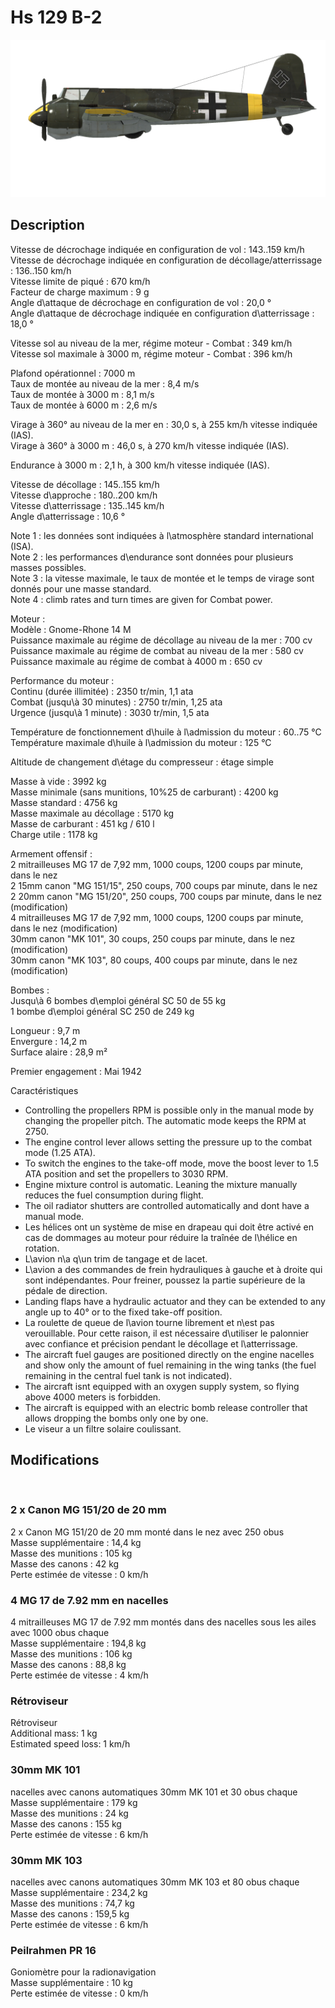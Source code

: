 # Hs 129 B-2  
  
![hs129b2](../images/hs129b2.png)  
  
## Description  
  
Vitesse de décrochage indiquée en configuration de vol : 143..159 km/h  
Vitesse de décrochage indiquée en configuration de décollage/atterrissage : 136..150 km/h  
Vitesse limite de piqué : 670 km/h  
Facteur de charge maximum : 9 g  
Angle d\attaque de décrochage en configuration de vol : 20,0 °  
Angle d\attaque de décrochage indiquée en configuration d\atterrissage : 18,0 °  
  
Vitesse sol au niveau de la mer, régime moteur - Combat : 349 km/h  
Vitesse sol maximale à 3000 m, régime moteur - Combat : 396 km/h  
  
Plafond opérationnel : 7000 m  
Taux de montée au niveau de la mer : 8,4 m/s  
Taux de montée à 3000 m : 8,1 m/s  
Taux de montée à 6000 m : 2,6 m/s  
  
Virage à 360° au niveau de la mer en : 30,0 s, à 255 km/h vitesse indiquée (IAS).  
Virage à 360° à 3000 m : 46,0 s, à 270 km/h vitesse indiquée (IAS).  
  
Endurance à 3000 m : 2,1 h, à 300 km/h vitesse indiquée (IAS).  
  
Vitesse de décollage : 145..155 km/h  
Vitesse d\approche : 180..200 km/h  
Vitesse d\atterrissage : 135..145 km/h  
Angle d\atterrissage : 10,6 °  
  
Note 1 : les données sont indiquées à l\atmosphère standard international (ISA).  
Note 2 : les performances d\endurance sont données pour plusieurs masses possibles.  
Note 3 : la vitesse maximale, le taux de montée et le temps de virage sont donnés pour une masse standard.  
Note 4 : climb rates and turn times are given for Combat power.  
  
Moteur :  
Modèle : Gnome-Rhone 14 M  
Puissance maximale au régime de décollage au niveau de la mer : 700 cv  
Puissance maximale au régime de combat au niveau de la mer : 580 cv  
Puissance maximale au régime de combat à 4000 m : 650 cv  
  
Performance du moteur :  
Continu (durée illimitée) : 2350 tr/min, 1,1 ata  
Combat (jusqu\à 30 minutes) : 2750 tr/min, 1,25 ata  
Urgence (jusqu\à 1 minute) : 3030 tr/min, 1,5 ata  
  
Température de fonctionnement d\huile à l\admission du moteur : 60..75 °C  
Température maximale d\huile à l\admission du moteur : 125 °C  
  
Altitude de changement d\étage du compresseur : étage simple  
  
Masse à vide : 3992 kg  
Masse minimale (sans munitions, 10%25 de carburant) : 4200 kg  
Masse standard : 4756 kg  
Masse maximale au décollage : 5170 kg  
Masse de carburant : 451 kg / 610 l  
Charge utile : 1178 kg  
  
Armement offensif :  
2 mitrailleuses MG 17 de 7,92 mm, 1000 coups, 1200 coups par minute, dans le nez  
2 15mm canon "MG 151/15", 250 coups, 700 coups par minute, dans le nez  
2 20mm canon "MG 151/20", 250 coups, 700 coups par minute, dans le nez (modification)  
4 mitrailleuses MG 17 de 7,92 mm, 1000 coups, 1200 coups par minute, dans le nez (modification)  
30mm canon "MK 101", 30 coups, 250 coups par minute, dans le nez (modification)  
30mm canon "MK 103", 80 coups, 400 coups par minute, dans le nez (modification)  
  
Bombes :  
Jusqu\à 6 bombes d\emploi général SC 50 de 55 kg   
1 bombe d\emploi général SC 250 de 249 kg  
  
Longueur : 9,7 m  
Envergure : 14,2 m  
Surface alaire : 28,9 m²  
  
Premier engagement : Mai 1942  
  
Caractéristiques  
- Controlling the propellers RPM is possible only in the manual mode by changing the propeller pitch. The automatic mode keeps the RPM at 2750.  
- The engine control lever allows setting the pressure up to the combat mode (1.25 ATA).  
- To switch the engines to the take-off mode, move the boost lever to 1.5 ATA position and set the propellers to 3030 RPM.  
- Engine mixture control is automatic. Leaning the mixture manually reduces the fuel consumption during flight.  
- The oil radiator shutters are controlled automatically and dont have a manual mode.  
- Les hélices ont un système de mise en drapeau qui doit être activé en cas de dommages au moteur pour réduire la traînée de l\hélice en rotation.  
- L\avion n\a q\un trim de tangage et de lacet.  
- L\avion a des commandes de frein hydrauliques à gauche et à droite qui sont indépendantes. Pour freiner, poussez la partie supérieure de la pédale de direction.  
- Landing flaps have a hydraulic actuator and they can be extended to any angle up to 40° or to the fixed take-off position.  
- La roulette de queue de l\avion tourne librement et n\est pas verouillable. Pour cette raison, il est nécessaire d\utiliser le palonnier avec confiance et précision pendant le décollage et l\atterrissage.  
- The aircraft fuel gauges are positioned directly on the engine nacelles and show only the amount of fuel remaining in the wing tanks (the fuel remaining in the central fuel tank is not indicated).  
- The aircraft isnt equipped with an oxygen supply system, so flying above 4000 meters is forbidden.  
- The aircraft is equipped with an electric bomb release controller that allows dropping the bombs only one by one.  
- Le viseur a un filtre solaire coulissant.  
  
  
## Modifications  
  ﻿
  
### 2 x Canon MG 151/20 de 20 mm  
  
2 x Canon MG 151/20 de 20 mm monté dans le nez avec 250 obus  
Masse supplémentaire : 14,4 kg  
Masse des munitions : 105 kg  
Masse des canons : 42 kg  
Perte estimée de vitesse : 0 km/h  ﻿
  
### 4 MG 17 de 7.92 mm en nacelles  
  
4 mitrailleuses MG 17 de 7.92 mm montés dans des nacelles sous les ailes avec 1000 obus chaque  
Masse supplémentaire : 194,8 kg  
Masse des munitions : 106 kg  
Masse des canons : 88,8 kg  
Perte estimée de vitesse : 4 km/h  ﻿
  
### Rétroviseur  
  
Rétroviseur  
Additional mass: 1 kg  
Estimated speed loss: 1 km/h  ﻿
  
### 30mm MK 101  
  
nacelles avec canons automatiques 30mm MK 101 et 30 obus chaque  
Masse supplémentaire : 179 kg  
Masse des munitions : 24 kg  
Masse des canons : 155 kg  
Perte estimée de vitesse : 6 km/h  ﻿
  
### 30mm MK 103  
  
nacelles avec canons automatiques 30mm MK 103 et 80 obus chaque  
Masse supplémentaire : 234,2 kg  
Masse des munitions : 74,7 kg  
Masse des canons : 159,5 kg  
Perte estimée de vitesse : 6 km/h  ﻿
  
  
### Peilrahmen PR 16  
  
Goniomètre pour la radionavigation  
Masse supplémentaire : 10 kg  
Perte estimée de vitesse : 0 km/h  